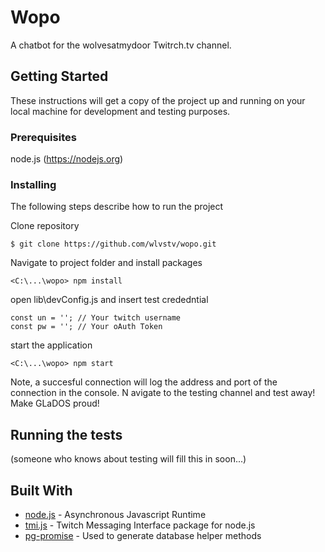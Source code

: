 # Wopo

A chatbot for the wolvesatmydoor Twitrch.tv channel. 

## Getting Started

These instructions will get a copy of the project up and running on your local machine for development and testing purposes. 

### Prerequisites

node.js (https://nodejs.org)

### Installing

The following steps describe how to run the project

Clone repository

```
$ git clone https://github.com/wlvstv/wopo.git
```

Navigate to project folder and install packages

```
<C:\...\wopo> npm install
```

open lib\devConfig.js and insert test crededntial

```
const un = ''; // Your twitch username
const pw = ''; // Your oAuth Token
```

start the application

```
<C:\...\wopo> npm start
```

Note, a succesful connection will log the address and port of the connection in the console. N
avigate to the testing channel and test away!  Make GLaDOS proud! 

## Running the tests

(someone who knows about testing will fill this in soon...)


## Built With

* [node.js](https://nodejs.org/en/) - Asynchronous Javascript Runtime
* [tmi.js](https://docs.tmijs.org/) - Twitch Messaging Interface package for node.js
* [pg-promise](https://www.npmjs.com/package/pg-promise) - Used to generate database helper methods

